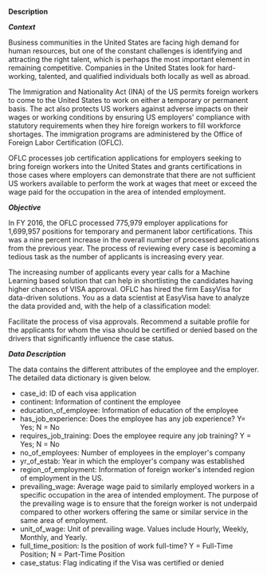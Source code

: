 **Description**

***Context***

Business communities in the United States are facing high demand for human resources, but one of the constant challenges is identifying and attracting the right talent, which is perhaps the most important element in remaining competitive. Companies in the United States look for hard-working, talented, and qualified individuals both locally as well as abroad.

The Immigration and Nationality Act (INA) of the US permits foreign workers to come to the United States to work on either a temporary or permanent basis. The act also protects US workers against adverse impacts on their wages or working conditions by ensuring US employers' compliance with statutory requirements when they hire foreign workers to fill workforce shortages. The immigration programs are administered by the Office of Foreign Labor Certification (OFLC).

OFLC processes job certification applications for employers seeking to bring foreign workers into the United States and grants certifications in those cases where employers can demonstrate that there are not sufficient US workers available to perform the work at wages that meet or exceed the wage paid for the occupation in the area of intended employment.

***Objective***

In FY 2016, the OFLC processed 775,979 employer applications for 1,699,957 positions for temporary and permanent labor certifications. This was a nine percent increase in the overall number of processed applications from the previous year. The process of reviewing every case is becoming a tedious task as the number of applicants is increasing every year.

The increasing number of applicants every year calls for a Machine Learning based solution that can help in shortlisting the candidates having higher chances of VISA approval. OFLC has hired the firm EasyVisa for data-driven solutions. You as a data scientist at EasyVisa have to analyze the data provided and, with the help of a classification model:

Facilitate the process of visa approvals.
Recommend a suitable profile for the applicants for whom the visa should be certified or denied based on the drivers that significantly influence the case status.

***Data Description***

The data contains the different attributes of the employee and the employer. The detailed data dictionary is given below.

* case_id: ID of each visa application
* continent: Information of continent the employee
* education_of_employee: Information of education of the employee
* has_job_experience: Does the employee has any job experience? Y= Yes; N = No
* requires_job_training: Does the employee require any job training? Y = Yes; N = No
* no_of_employees: Number of employees in the employer's company
* yr_of_estab: Year in which the employer's company was established
* region_of_employment: Information of foreign worker's intended region of employment in the US.
* prevailing_wage: Average wage paid to similarly employed workers in a specific occupation in the area of intended employment. The purpose of the prevailing wage is to ensure that the foreign worker is not underpaid compared to other workers offering the same or similar service in the same area of employment.
* unit_of_wage: Unit of prevailing wage. Values include Hourly, Weekly, Monthly, and Yearly.
* full_time_position: Is the position of work full-time? Y = Full-Time Position; N = Part-Time Position
* case_status: Flag indicating if the Visa was certified or denied
